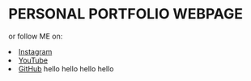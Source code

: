 # PERSONAL PORTFOLIO WEBPAGE


or follow ME on:   

  <li><a href="https://www.instagram.com/__sivadinesh__/?hl=en">Instagram</a>  

  <li><a href="https://www.youtube.com/channel/UC8r7o633PMQYsy2bzKYg6rg">YouTube</a> 

  <li><a href="https://github.com/sivadinesh0431">GitHub</a>
hello
hello
hello
hello
